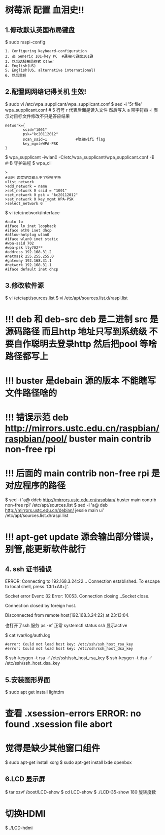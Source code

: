 # 树莓派 配置 血泪史!! 
## 1.修改默认英国布局键盘
$ sudo raspi-config

```
1. Configuring keyboard-configuration
2. 选 Generic 101-key PC  #通用PC键盘101键
3. 然后选择布局格式 Other
4. English(US)
5. English(US, alternative international)
6. 然后重启
```

## 2.配置网网络记得关机 生效!
$ sudo vi /etc/wpa_supplicant/wpa_supplicant.conf 
$ sed -i '5r file' wpa_supplicant.conf   #  5 行号 r 代表后面是读入文件 然后写入  a 带字符串   -i 表示对目标文件修改不只是答应结果

```
network={
        ssid="1001"
        psk="kc20112012"
        scan_ssid=1             #隐藏wifi flag
        key_mgmt=WPA-PSK
}
```
$ wpa_supplicant -iwlan0 -C/etc/wpa_supplicant/wpa_supplicant.conf -B #-B 守护进程
$ wpa_cli
```
>
#无用 西文键盘输入不了很多字符
>list_network
>add_network = name
>set_network 0 ssid = "1001"
>set_network 0 psk = "kc20112012"
>set_network 0 key_mgmt WPA-PSK
>select_network 0
```
$ vi /etc/network/interface
```
#auto lo
#iface lo inet loopback
#iface eth0 inet dhcp
#allow-hotplug wlan0
#iface wlan0 inet static
#wpa-ssid 702
#wpa-psk lly702**
#address 192.168.31.2
#netmask 255.255.255.0
#gateway 192.168.31.1
#network 192.168.31.1
#iface default inet dhcp
```
## 3.修改软件源
$ vi /etc/apt/sources.list
$ vi /etc/apt/sources.list.d/raspi.list

# !!! deb 和 deb-src deb 是二进制 src 是源码路径 而且http 地址只写到系统级 不要自作聪明去登录http 然后把pool 等啥路径都写上
# !!! buster 是debain 源的版本 不能瞎写文件路径啥的
# !!! 错误示范 deb http://mirrors.ustc.edu.cn/raspbian/raspbian/pool/ buster main contrib non-free rpi
# !!! 后面的 main contrib non-free rpi 是对应程序的路径

$ sed -i 'a@ ddeb http://mirrors.ustc.edu.cn/raspbian/ buster main contrib non-free rpi' /etc/apt/sources.list
$ sed -i 'a@ deb http://mirrors.ustc.edu.cn/debian/ jessie main ui' /etc/apt/sources.list.d/raspi.list
# !!! apt-get update 源会输出部分错误，别管,能更新软件就行

## 4. ssh 证书错误
ERROR:
Connecting to 192.168.3.24:22...
Connection established.
To escape to local shell, press 'Ctrl+Alt+]'.

Socket error Event: 32 Error: 10053.
Connection closing...Socket close.

Connection closed by foreign host.

Disconnected from remote host(192.168.3.24:22) at 23:13:04.

也打开了ssh 服务 ps -ef 正常 systemctl status ssh 显示active

$ cat /var/log/auth.log
```
#error: Could not load host key: /etc/ssh/ssh_host_rsa_key
#error: Could not load host key: /etc/ssh/ssh_host_dsa_key
```
$ ssh-keygen -t rsa -f /etc/ssh/ssh_host_rsa_key
$ ssh-keygen -t dsa -f /etc/ssh/ssh_host_dsa_key

## 5.安装图形界面
$ sudo apt get install lightdm
# 查看 .xsession-errors  ERROR: no found .xsession file abort
# 觉得是缺少其他窗口组件
$ sudo apt-get install xorg
$ sudo apt-get install lxde openbox


## 6.LCD 显示屏
$ tar xzvf /boot/LCD-show
$ cd LCD-show
$ ./LCD-35-show  180 旋转度数

# 切换HDMI
$ ./LCD-hdmi









